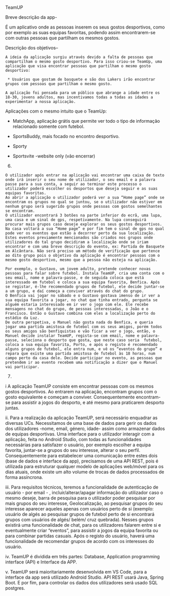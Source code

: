 TeamUP 


Breve descrição da app-

É um aplicativo onde as pessoas inserem os seus gostos desportivos, como por exemplo as suas equipas favoritas, podendo assim encontrarem-se com outras pessoas que partilham os mesmos gostos. 

Descrição dos objetivos–

	A ideia da aplicação surgiu através devido a falta de pessoas que compartilham o mesmo gosto desportivo. Para isso criou-se TeamUp, uma aplicação que visa encontrar pessoas que partilham o mesmo gosto desportivo: 

	 * Usuários que gostam de basquete e são dos Lakers irão encontrar grupos com pessoas que partilham o mesmo gosto.

	A aplicação foi pensada para um público que abrange a idade entre os 18-30, jovens adultos, mas incentivamos todas a todas as idades a experimentar a nossa aplicação.

Aplicações com o mesmo intuito que o TeamUp:

 * MatchApp, aplicação grátis que permite ver todo o tipo de informação relacionado somente com futebol.

 * SportsBuddy, mais focado no encontro desportivo.

 * Sporty

 * Sportsvite -website only (vão encerrar)




6.
	
	O utilizador após entrar na aplicação vai encontrar uma caixa de texto onde irá inserir o seu nome de utilizador, o seu email e a palavra passe para a sua conta, a seguir ao terminar este processo o utilizador poderá escolher os desportos que deseja seguir e as suas equipas favoritas. 
	Ao abrir a aplicação o utilizador poderá ver a sua “Home page” onde se encontram os grupos no qual se juntou, se o utilizador não estiver em nenhum grupo será sugerido grupos onde pessoas com gostos semelhantes se encontram.
	O utilizador encontrará 3 botões na parte inferior do ecrã, uma lupa, uma casa e um sinal de gps, respetivamente. Na lupa conseguirá procurar mais grupos caso deseje explorar os seus gostos desportivos. Na casa voltará a sua “Home page” e por fim tem o sinal de gps no qual pode ver os eventos que estão a decorrer perto da sua localização. 
	Estes eventos previamente mencionados são criados nos grupos onde utilizadores do tal grupo decidiram a localização onde se iriam encontrar e com uma breve descrição do evento, ex: Partida de Basquete em Alcântara. Não será preciso um método de verificação que pertence ao dito grupo pois o objetivo da aplicação é encontrar pessoas com o mesmo gosto desportivo, mesmo que a pessoa não esteja na aplicação.

	Por exemplo, o Gustavo, um jovem adulto, pretende conhecer novas pessoas para falar sobre futebol. Instala TeamUP, cria uma conta com o seu email, nome e palavra-passe, e de seguida coloca que está interessado em futebol e coloca a sua equipa favorita, Benfica. Após se registar, é-lhe recomendado grupos de futebol, ele decide juntar-se a um grupo, e daí começa a conviver através do chat do grupo. 
	O Benfica vai jogar no sábado e o Gustavo gostava imenso de ir ver a sua equipa favorita a jogar, no chat que tinha entrado, pergunta se alguém estaria interessado em ir ver o jogo com ele. Ele recebe mensagens no chat do grupo, de pessoas interessadas, o João e o Francisco. Então o Gustavo combina com eles a localização perto do estádio da Luz. 
	De outra perspetiva, o Manuel não gosta nada do Benfica, e queria jogar uma partida amistosa de futebol com os seus amigos, porém todos os seus amigos são benfiquistas e vão ficar a ver o jogo, então, o Manuel decide instalar TeamUP, regista-se com email, nome e palavra-passe, seleciona o desporto que gosta, que neste caso seria  futebol, coloca a sua equipa favorita, Porto, e após o registo é recomendado alguns grupos de futebol, ele entra num, e vê os “eventos do grupo” e repara que existe uma partida amistosa de futebol às 18 horas, num campo perto da casa dele. Decide participar no evento, as pessoas que pretendem ir ao evento recebem uma notificação a dizer que o Manuel vai participar.
 
7.
i
	A aplicação TeamUP consiste em encontrar pessoas com os mesmos gostos desportivos. Ao entrarem na aplicação, encontram grupos com o gosto equivalente e começam a conviver. Consequentemente encontram-se para assistir a jogos do desporto,  e até mesmo para praticarem desporto juntas. 

ii.
	Para a realização da aplicação TeamUP, será necessário enquadrar as diversas UCs. Necessitamos de uma base de dados para gerir os dados dos utilizadores -nome, email, género, idade- assim como armazenar dados de equipas desportivas. Uma interface para o utilizador interagir com a aplicação, feita no Android Studio, com todas as funcionalidades necessárias para satisfazer o usuário, por exemplo escolher a equipa favorita, juntar-se a grupos do seu interesse, alterar o seu perfil. Consequentemente para estabelecer uma comunicação entre estes dois (base de dados e interface da app), precisamos de uma API REST, pois é utilizada para estruturar qualquer modelo de aplicações web/móvel para os dias atuais, onde existe um alto volume de trocas de dados processados de forma assíncrona.




iii.
	Para requisitos técnicos, teremos a funcionalidade de autenticação de usuário - por email - , incluir/alterar/apagar informação do utilizador caso o mesmo deseje, barra de pesquisa para o utilizador poder pesquisar por mais grupos do seu interesse, Geolocalização, ao pesquisar grupos do seu interesse aparecer aqueles apenas com usuários perto de si (exemplo: usuário de algés ao pesquisar grupos de futebol perto de si encontrará grupos com usuários de algés/ belém/ cruz quebrada). Nesses grupos existirá uma funcionalidade de chat, para os utilizadores falarem entre si e eventualmente criar “eventos”, para assistir a jogos da equipa favorita ou para combinar partidas casuais. Após o registo do usuário, haverá uma funcionalidade de recomendar grupos de acordo com os interesses do usuário.

iv.
	TeamUP é dividida em três partes: Database, Application programming interface (API) e Interface da APP.

v.
	TeamUP será maioritariamente desenvolvida em VS Code, para a interface da app será utilizado Android Studio. API REST usará Java, Spring Boot. E por fim, para controlar os dados dos utilizadores será usado SQL postgres. 
